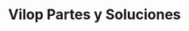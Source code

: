 ---
title: "Vilop Partes y Soluciones"
url: /santo-domingo-este/vilop-partes-y-soluciones/
shop: piezas de automóviles
---